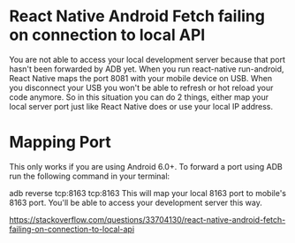# React Native Android Fetch failing on connection to local API

You are not able to access your local development server because that port hasn't been forwarded by ADB yet. When you run react-native run-android, React Native maps the port 8081 with your mobile device on USB. When you disconnect your USB you won't be able to refresh or hot reload your code anymore. So in this situation you can do 2 things, either map your local server port just like React Native does or use your local IP address.

# Mapping Port

This only works if you are using Android 6.0+. To forward a port using ADB run the following command in your terminal:

adb reverse tcp:8163 tcp:8163
This will map your local 8163 port to mobile's 8163 port. You'll be able to access your development server this way.

https://stackoverflow.com/questions/33704130/react-native-android-fetch-failing-on-connection-to-local-api